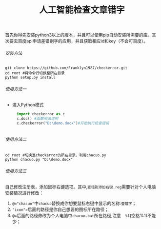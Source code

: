 # <center>人工智能检查文章错字</center><br>

首先你得先安装python3以上的版本，并且可以使用pip自动安装所需要的库。其次要去百度api申请差错别字的应用，并且获取相应id和key（不会可百度）。<br>

###### 安装方法<br>

```shell
git clone https://github.com/Franklyn1987/checkerror.git
cd root #将命令行切换至所在目录
python setup.py install
```

###### 使用方法一<br>

* 进入Python模式<br>

  ```python
  	import checkerror as c
  	c.doc() #函数用法说明
  	c.checkerror("D:\demo.docx")#开始执行检查错误	
  	
  ```

###### 使用方法二<br>

```shell
cd root #切换至checkerror的所在目录，利用chacuo.py
python chacuo.py "D:\demo.docx"

```

###### 使用方法三<br>

自己修改注册表，添加鼠标右键选项。其中,`查错别添加右键.reg`需要针对个人电脑安装情况进行修改：<br>

1. `@="chacuo"`中`chacuo`替换成你想要鼠标右键中显示的名称:`查错字`；
2. `"icon"=`后面的路径是你自己想要的图标所在路径；
3. `@=`后面的路径修改为个人电脑中`chacuo.bat`所在路径,注意`  %1`(空格%1)不能少；

